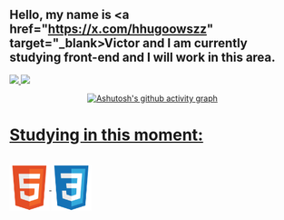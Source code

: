 ## Hello, my name is <a href="https://x.com/hhugoowszz" target="_blank>Victor</a> and I am currently studying front-end and I will work in this area.

<div>
  <a href="https://github.com/hugoowszz">
    <img height=180em" src="https://github-readme-stats.vercel.app/api?username=hugoowszz&show_icons=true&theme=dracula"/>
    <img height="180em" src="https://github-readme-stats.vercel.app/api/top-langs/?username=hugoowszz&layout=compact"/>
</div>

<div align="center" >
   
![Ashutosh's github activity graph](https://ssr-contributions-svg.vercel.app/_/hugoowszz?chart=3dbar&gap=0.6&scale=2&flatten=2&animation=wave&animation_duration=1&animation_delay=0.05&animation_amplitude=20&animation_frequency=0.5&animation_wave_center=10_0&format=svg&weeks=30&theme=dracula) 

</div>

<h1>Studying in this moment:</h1>
<div style="display: inline_block"><br>
  <img align="center" alt="Hugo-HTML" height="80" width="70" src="https://raw.githubusercontent.com/devicons/devicon/master/icons/html5/html5-original.svg">
  <img align="center" alt="Hugo-CSS" height="80" width="70" src="https://raw.githubusercontent.com/devicons/devicon/master/icons/css3/css3-original.svg">
</div>
